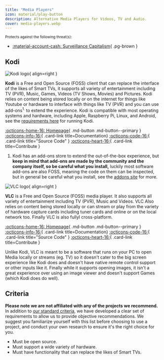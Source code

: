 ```yaml
---
title: "Media Players"
icon: material/play-button
description: Alternative Media Players for Videos, TV and Audio.
cover: media-players.webp
---
```

<!---If material/play-button exists otherwise change--->
<small>Protects against the following threat(s):</small>

- [:material-account-cash: Surveillance Capitalism](basics/common-threats.md#surveillance-as-a-business-model){ .pg-brown }

## Kodi

<div class="admonition recommendation" markdown>

![Kodi logo](assets/img/media-players/kodi.svg){ align=right }

**Kodi** is a Free and Open Source (FOSS) client that can replace the interface of the likes of Smart TVs, it supports all variety of entertainment including TV (PVR), Music, Games, Videos (TV Shows, Movies) and Pictures. Kodi relies on content being stored locally or on the internet for things like Youtube or hardware to interface with things like TV (PVR) and you can use add-ons<sup>1.</sup> to extend the experience. Kodi is compatible with most operating systems and hardware, including Apple, Raspberry Pi, Linux, and Android, see the [requirements here](https://kodi.wiki/view/Supported_hardware) for running Kodi.

[:octicons-home-16: Homepage](https://kodi.tv){ .md-button .md-button--primary }
[:octicons-info-16:](https://kodi.wiki/){ .card-link title=Documentation}
[:octicons-code-16:](https://github.com/xbmc/xbmc){ .card-link title="Source Code" }
[:octicons-heart-16:](https://kodi.tv/contribute/){ .card-link title=Contribute }

</details>

</div>

1. Kodi has an add-ons store to extend the out-of-the-box experience, but **keep in mind that add-ons are made by the community and the company itself, so be careful what you install,** luckily most software add-ons are also FOSS, meaning the code on them can be inspected, but in general be careful what you install, see the [addons site](https://kodi.tv/addons/) for more.


<div class="admonition recommendation" markdown>

![VLC logo](assets/img/media-players/vlc.svg){ align=right }

**VLC** is a Free and Open Source (FOSS) media player. It also supports all variety of entertainment including TV (PVR), Music and Videos. VLC Also relies on content being stored locally or can stream or play from the variety of hardware capture cards including tuner cards and online or on the local network too. Finally VLC is also fullyl cross-platform.

[:octicons-home-16: Homepage](https://www.videolan.org/vlc/){ .md-button .md-button--primary }
[:octicons-info-16:](https://wiki.videolan.org/Main_Page/){ .card-link title=Documentation}
[:octicons-code-16:](https://code.videolan.org/videolan/vlc){ .card-link title="Source Code" }
[:octicons-heart-16:](https://www.videolan.org/contribute.html){ .card-link title=Contribute }

</details>

</div>
Unlike Kodi, VLC is meant to be a software that runs on your PC to open Media locally or streams (eg. TV) so it doesn't cater to the big screen experience like Kodi does and doesn't have native remote control support or other inputs like it. Finally while it supports opening images, it isn't a great experience over using an image viewer and doesn't support Games (which Kodi does do well).

## Criteria

**Please note we are not affiliated with any of the projects we recommend.** In addition to [our standard criteria](about/criteria.md), we have developed a clear set of requirements to allow us to provide objective recommendations. We suggest you familiarize yourself with this list before choosing to use a project, and conduct your own research to ensure it's the right choice for you.

- Must be open source.
- Must support a wide variety of hardware.
- Must have functionality that can replace the likes of Smart TVs. 
<!--- Feel free to help with the criteria, I'm not sure PG's stance on those I'm going on my own --->
